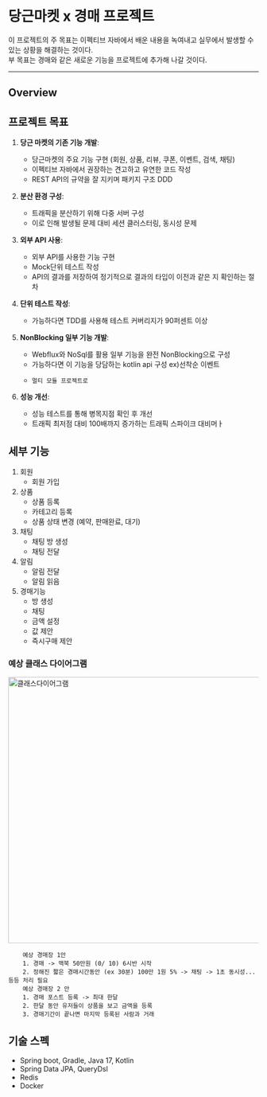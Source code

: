 # 당근마켓 x 경매 프로젝트

이 프로젝트의 주 목표는 이펙티브 자바에서 배운 내용을 녹여내고 실무에서 발생할 수 있는 상황을 해결하는 것이다.  
부 목표는 경매와 같은 새로운 기능을 프로젝트에 추가해 나갈 것이다.

---
## Overview

## 프로젝트 목표
1. __당근 마켓의 기존 기능 개발__:
      -	당근마켓의 주요 기능 구현 (회원, 상품, 리뷰, 쿠폰, 이벤트, 검색, 채팅)
      -	이펙티브 자바에서 권장하는 견고하고 유연한 코드 작성
      -	REST API의 규약을 잘 지키며 패키지 구조 DDD
2.	__분산 환경 구성__:
      -	트래픽을 분산하기 위해 다중 서버 구성
      -	이로 인해 발생될 문제 대비 세션 클러스터링, 동시성 문제
3.	__외부 API 사용__:
      -	외부 API를 사용한 기능 구현
      -	Mock단위 테스트 작성
      -	API의 결과를 저장하여 정기적으로 결과의 타입이 이전과 같은 지 확인하는 절차
4.	__단위 테스트 작성__:
      -	가능하다면 TDD를 사용해 테스트 커버리지가 90퍼센트 이상

5.	__NonBlocking 일부 기능 개발__:
      -	Webflux와 NoSql를 활용 일부 기능을 완전 NonBlocking으로 구성
      -	가능하다면 이 기능을 당담하는 kotlin api 구성 ex)선착순 이벤트
      -     멀티 모듈 프로젝트로  
6.	__성능 개선__:
      - 성능 테스트를 통해 병목지점 확인 후 개선
      - 트래픽 최저점 대비 100배까지 증가하는 트래픽 스파이크 대비머ㅏ

## 세부 기능
1.	회원
      -	회원 가입
2.	상품
      -	상품 등록
      -	카테고리 등록
      -	상품 상태 변경 (예약, 판매완료, 대기)
3. 채팅
      -	채팅 방 생성
      -	채팅 전달
4. 알림
      -	알림 전달
      -	알림 읽음
5. 경매기능
      -	방 생성
      -	채팅
      -	금액 설정
      -	값 제안
      -	즉시구매 제안

### 예상 클래스 다이어그램
<img width="535" alt="클래스다이어그램" src="https://user-images.githubusercontent.com/58926619/220302198-71772e17-cabd-4a5e-aead-894bf6e2d250.png">


        예상 경매장 1안
        1. 경매 -> 맥북 50만원 (0/ 10) 6시반 시작
        2. 정해진 짧은 경매시간동안 (ex 30분) 100만 1원 5% -> 채팅 -> 1초 동시성... 등등 처리 필요
        예상 경매장 2 안
        1. 경매 포스트 등록 -> 최대 한달 
        2. 한달 동안 유저들이 상품을 보고 금액을 등록
        3. 경매기간이 끝나면 마지막 등록된 사람과 거래
        

## 기술 스펙
- Spring boot, Gradle, Java 17, Kotlin  
- Spring Data JPA, QueryDsl  
- Redis  
- Docker  
